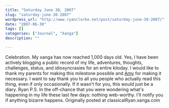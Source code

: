```yaml
---
title: "Saturday June 30, 2007"
slug: "saturday-june-30-2007"
wordpress_url: "http://www.ryanclarke.net/post/saturday-june-30-2007/"
date: "2007-06-30"
tags: []
categories: ["Journal", "Xanga"]
description: ""

---
```


Celebration. My xanga has now reached 1,000 days old. Yes, I have been actively blogging a public record of my life, adventures, thoughts, challenges, status, and idiosyncrasies for an entire kiloday. I would like to thank my parents for making this milestone possible and [Amy](http://www.xanga.com/Californeean) for making it necessary.
I want to say thank you to all you people who actually read this thing, even if only occasionally. If it wasn't for you, this would just be a diary.
Ryan
P.S. In the off-chance that you were wondering what's happening in my life these last few days: nothing web-worthy. I'll notify you if anything bizarre happens.
Originally posted at classicalRyan.xanga.com
